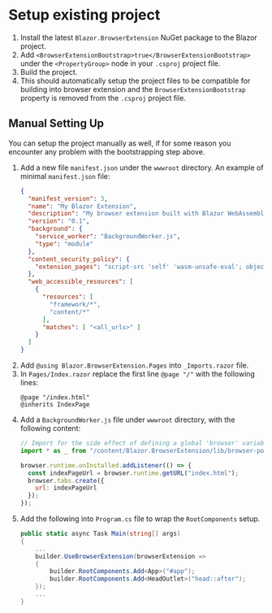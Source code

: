 ﻿# Setup existing project

1. Install the latest `Blazor.BrowserExtension` NuGet package to the Blazor project.
0. Add `<BrowserExtensionBootstrap>true</BrowserExtensionBootstrap>` under the `<PropertyGroup>` node in your `.csproj` project file.
0. Build the project.
0. This should automatically setup the project files to be compatible for building into browser extension and the `BrowserExtensionBootstrap` property is removed from the `.csproj` project file.

## Manual Setting Up

You can setup the project manually as well, if for some reason you encounter any problem with the bootstrapping step above.

1. Add a new file `manifest.json` under the `wwwroot` directory. An example of minimal `manifest.json` file:
   ```json
   {
     "manifest_version": 3,
     "name": "My Blazor Extension",
     "description": "My browser extension built with Blazor WebAssembly",
     "version": "0.1",
     "background": {
       "service_worker": "BackgroundWorker.js",
       "type": "module"
     },
     "content_security_policy": {
       "extension_pages": "script-src 'self' 'wasm-unsafe-eval'; object-src 'self'"
     },
     "web_accessible_resources": [
       {
         "resources": [
           "framework/*",
           "content/*"
         ],
         "matches": [ "<all_urls>" ]
       }
     ]
   }
   ```
0. Add `@using Blazor.BrowserExtension.Pages` into `_Imports.razor` file.
0. In `Pages/Index.razor` replace the first line `@page "/"` with the following lines:
   ```razor
   @page "/index.html"
   @inherits IndexPage
   ```
0. Add a `BackgroundWorker.js` file under `wwwroot` directory, with the following content:
   ```js
   // Import for the side effect of defining a global 'browser' variable
   import * as _ from "/content/Blazor.BrowserExtension/lib/browser-polyfill.min.js";
   
   browser.runtime.onInstalled.addListener(() => {
     const indexPageUrl = browser.runtime.getURL("index.html");
     browser.tabs.create({
       url: indexPageUrl
     });
   });
   ```
0. Add the following into `Program.cs` file to wrap the `RootComponents` setup.
   ```csharp
   public static async Task Main(string[] args)
   {
       ...
       builder.UseBrowserExtension(browserExtension =>
       {
           builder.RootComponents.Add<App>("#app");
           builder.RootComponents.Add<HeadOutlet>("head::after");
       });
       ...
   }
   ```
